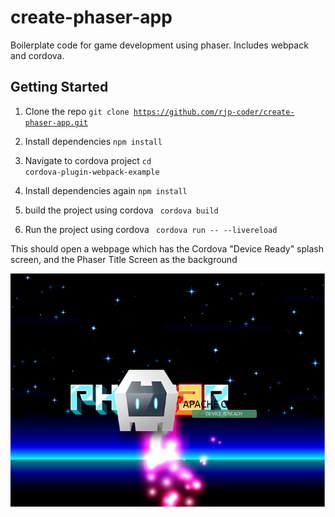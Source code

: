# create-phaser-app

Boilerplate code for game development using phaser. Includes webpack and cordova.

## Getting Started

1. Clone the repo <code>git clone https://github.com/rjp-coder/create-phaser-app.git</code>

2. Install dependencies <code>npm install</code>

3. Navigate to cordova project <code>cd cordova-plugin-webpack-example</code>

4. Install dependencies again <code>npm install</code>

5. build the project using cordova <code> cordova build </code>

6. Run the project using cordova <code> cordova run -- --livereload </code>

This should open  a webpage which has the Cordova "Device Ready" splash screen, and the Phaser Title Screen as the background
 
![Image of Cordova App with phaser background](./WorkingScreenshot.png?raw=true "Working Phaser project")
